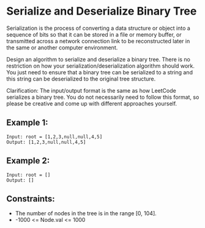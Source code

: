 # Serialize and Deserialize Binary Tree

Serialization is the process of converting a data structure or object into a sequence of bits so that it can be stored in a file or memory buffer, or transmitted across a network connection link to be reconstructed later in the same or another computer environment.

Design an algorithm to serialize and deserialize a binary tree. There is no restriction on how your serialization/deserialization algorithm should work. You just need to ensure that a binary tree can be serialized to a string and this string can be deserialized to the original tree structure.

Clarification: The input/output format is the same as how LeetCode serializes a binary tree. You do not necessarily need to follow this format, so please be creative and come up with different approaches yourself.

## Example 1:

```
Input: root = [1,2,3,null,null,4,5]
Output: [1,2,3,null,null,4,5]
```

## Example 2:

```
Input: root = []
Output: []
```

## Constraints:

- The number of nodes in the tree is in the range [0, 104].
- -1000 <= Node.val <= 1000
